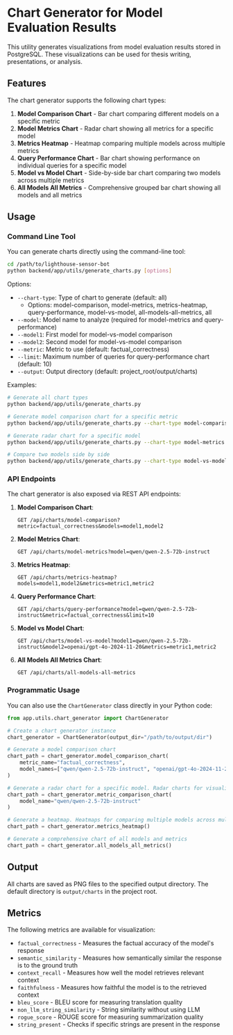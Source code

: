 # Chart Generator for Model Evaluation Results

This utility generates visualizations from model evaluation results stored in PostgreSQL. These visualizations can be used for thesis writing, presentations, or analysis.

## Features

The chart generator supports the following chart types:

1. **Model Comparison Chart** - Bar chart comparing different models on a specific metric
2. **Model Metrics Chart** - Radar chart showing all metrics for a specific model
3. **Metrics Heatmap** - Heatmap comparing multiple models across multiple metrics
4. **Query Performance Chart** - Bar chart showing performance on individual queries for a specific model
5. **Model vs Model Chart** - Side-by-side bar chart comparing two models across multiple metrics
6. **All Models All Metrics** - Comprehensive grouped bar chart showing all models and all metrics

## Usage

### Command Line Tool

You can generate charts directly using the command-line tool:

```bash
cd /path/to/lighthouse-sensor-bot
python backend/app/utils/generate_charts.py [options]
```

Options:
- `--chart-type`: Type of chart to generate (default: all)
  - Options: model-comparison, model-metrics, metrics-heatmap, query-performance, model-vs-model, all-models-all-metrics, all
- `--model`: Model name to analyze (required for model-metrics and query-performance)
- `--model1`: First model for model-vs-model comparison
- `--model2`: Second model for model-vs-model comparison  
- `--metric`: Metric to use (default: factual_correctness)
- `--limit`: Maximum number of queries for query-performance chart (default: 10)
- `--output`: Output directory (default: project_root/output/charts)

Examples:

```bash
# Generate all chart types
python backend/app/utils/generate_charts.py

# Generate model comparison chart for a specific metric
python backend/app/utils/generate_charts.py --chart-type model-comparison --metric bleu_score

# Generate radar chart for a specific model
python backend/app/utils/generate_charts.py --chart-type model-metrics --model "qwen/qwen-2.5-72b-instruct"

# Compare two models side by side
python backend/app/utils/generate_charts.py --chart-type model-vs-model --model1 "qwen/qwen-2.5-72b-instruct" --model2 "openai/gpt-4o-2024-11-20"
```

### API Endpoints

The chart generator is also exposed via REST API endpoints:

1. **Model Comparison Chart**:
   ```
   GET /api/charts/model-comparison?metric=factual_correctness&models=model1,model2
   ```

2. **Model Metrics Chart**:
   ```
   GET /api/charts/model-metrics?model=qwen/qwen-2.5-72b-instruct
   ```

3. **Metrics Heatmap**:
   ```
   GET /api/charts/metrics-heatmap?models=model1,model2&metrics=metric1,metric2
   ```

4. **Query Performance Chart**:
   ```
   GET /api/charts/query-performance?model=qwen/qwen-2.5-72b-instruct&metric=factual_correctness&limit=10
   ```

5. **Model vs Model Chart**:
   ```
   GET /api/charts/model-vs-model?model1=qwen/qwen-2.5-72b-instruct&model2=openai/gpt-4o-2024-11-20&metrics=metric1,metric2
   ```

6. **All Models All Metrics Chart**:
   ```
   GET /api/charts/all-models-all-metrics
   ```

### Programmatic Usage

You can also use the `ChartGenerator` class directly in your Python code:

```python
from app.utils.chart_generator import ChartGenerator

# Create a chart generator instance
chart_generator = ChartGenerator(output_dir="/path/to/output/dir")

# Generate a model comparison chart
chart_path = chart_generator.model_comparison_chart(
    metric_name="factual_correctness",
    model_names=["qwen/qwen-2.5-72b-instruct", "openai/gpt-4o-2024-11-20"]
)

# Generate a radar chart for a specific model. Radar charts for visualizing all metrics for a single model
chart_path = chart_generator.metric_comparison_chart(
    model_name="qwen/qwen-2.5-72b-instruct"
)

# Generate a heatmap. Heatmaps for comparing multiple models across multiple metrics
chart_path = chart_generator.metrics_heatmap()

# Generate a comprehensive chart of all models and metrics
chart_path = chart_generator.all_models_all_metrics()
```

## Output

All charts are saved as PNG files to the specified output directory. The default directory is `output/charts` in the project root.

## Metrics

The following metrics are available for visualization:

- `factual_correctness` - Measures the factual accuracy of the model's response
- `semantic_similarity` - Measures how semantically similar the response is to the ground truth
- `context_recall` - Measures how well the model retrieves relevant context
- `faithfulness` - Measures how faithful the model is to the retrieved context
- `bleu_score` - BLEU score for measuring translation quality
- `non_llm_string_similarity` - String similarity without using LLM
- `rogue_score` - ROUGE score for measuring summarization quality
- `string_present` - Checks if specific strings are present in the response 